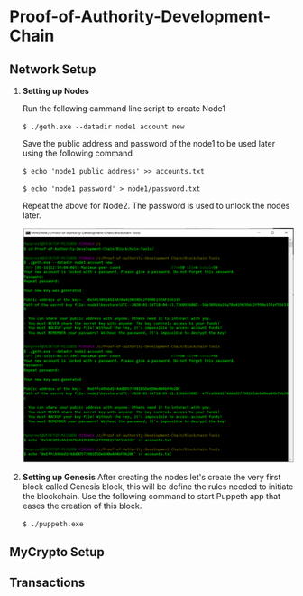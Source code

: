 # Proof-of-Authority-Development-Chain

## Network Setup

1. **Setting up Nodes**

    Run the following cammand line script to create Node1

    `$ ./geth.exe --datadir node1 account new`

    Save the public address and password of the node1 to be used later using the following command

    `$ echo 'node1 public address' >> accounts.txt`

    `$ echo 'node1 password' > node1/password.txt`

    Repeat the above for Node2. The password is used to unlock the nodes later.

    ![Nodes](./Screenshots/Create_Nodes.PNG)

2. **Setting up Genesis**
    After creating the nodes let's create the very first block called Genesis block, this will be define the rules needed to initiate the blockchain. Use the following command to start Puppeth app that eases the creation of this block. 

    `$ ./puppeth.exe`



## MyCrypto Setup

## Transactions